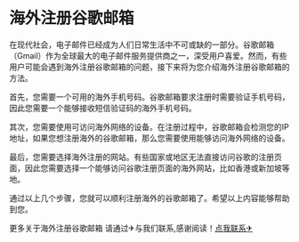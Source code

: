 # 海外注册谷歌邮箱

在现代社会，电子邮件已经成为人们日常生活中不可或缺的一部分。谷歌邮箱（Gmail）作为全球最大的电子邮件服务提供商之一，深受用户喜爱。然而，有些用户可能会遇到海外注册谷歌邮箱的问题，接下来将为您介绍海外注册谷歌邮箱的方法。

首先，您需要一个可用的海外手机号码。谷歌邮箱要求注册时需要验证手机号码，因此您需要一个能够接收短信验证码的海外手机号码。

其次，您需要使用可访问海外网络的设备。在注册过程中，谷歌邮箱会检测您的IP地址，如果您想注册海外的谷歌邮箱，那么您需要使用能够访问海外网络的设备。

最后，您需要选择海外注册的网站。有些国家或地区无法直接访问谷歌的注册页面，因此您需要选择一个能够访问谷歌注册页面的海外网站，比如香港或新加坡等地。

通过以上几个步骤，您就可以顺利注册海外的谷歌邮箱了。希望以上内容能够帮助到您。

更多关于海外注册谷歌邮箱 请通过✈与我们联系,感谢阅读！[点我联系✈](https://auth.G208.com)